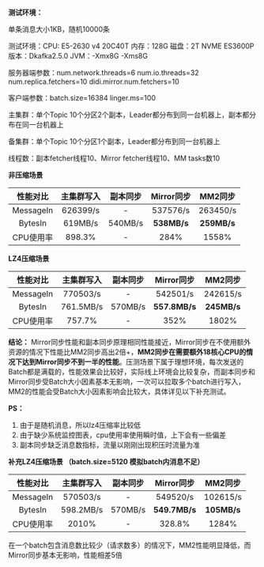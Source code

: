 **测试环境：**

单条消息大小1KB，随机10000条

测试环境：CPU: E5-2630 v4 20C40T 内存：128G 磁盘：2T NVME ES3600P 版本：Dkafka2.5.0 JVM：-Xmx8G -Xms8G 

服务器端参数：num.network.threads=6 num.io.threads=32 num.replica.fetchers=10 didi.mirror.num.fetchers=10

客户端参数：batch.size=16384 linger.ms=100

主集群：单个Topic 10个分区2个副本，Leader都分布到同一台机器上，副本都分布在同一台机器上

备集群：单个Topic 10个分区1个副本，Leader都分布到同一台机器上

线程数：副本fetcher线程10、Mirror fetcher线程10、MM tasks数10



**非压缩场景** 

| 性能对比  | 主集群写入 | 副本同步 | Mirror同步  |   MM2同步   |
| :-------: | :--------: | :------: | :---------: | :---------: |
| MessageIn |  626399/s  |    -     |  537576/s   |  263450/s   |
|  BytesIn  |  619MB/s   | 540MB/s  | **538MB/s** | **259MB/s** |
| CPU使用率 |   898.3%   |    -     |    284%     |    1558%    |

**LZ4压缩场景**

| 性能对比  | 主集群写入 | 副本同步 |  Mirror同步   |   MM2同步   |
| :-------: | :--------: | :------: | :-----------: | :---------: |
| MessageIn |  770503/s  |    -     |   542501/s    |  242615/s   |
|  BytesIn  | 761.5MB/s  | 570MB/s  | **557.8MB/s** | **245MB/s** |
| CPU使用率 |   757.7%   |    -     |     352%      |    1802%    |

**结论：** Mirror同步性能和副本同步原理相同性能接近，Mirror同步在不使用额外资源的情况下性能比MM2同步高出2倍+，**MM2同步在需要额外18核心CPU的情况下达到Mirror同步不到一半的性能**。压测场景下属于理想环境，每次发送的Batch都是满载的，性能效果会比较好，实际线上环境会比较复杂，而副本同步和Mirror同步受Batch大小因素基本无影响，一次可以拉取多个batch进行写入，MM2的性能会受Batch大小因素影响会比较大，具体详见以下补充测试。

**PS：**

1. 由于是随机消息，所以lz4压缩率比较低
2. 由于缺少系统监控图表，cpu使用率使用瞬时值，上下会有一些偏差
3. 副本同步缺乏消息数指标，流量以刚刚出现积压时流量为准



**补充LZ4压缩场景 （batch.size=5120 模拟batch内消息不足）**

| 性能对比  | 主集群写入 | 副本同步 |  Mirror同步   |   MM2同步   |
| :-------: | :--------: | :------: | :-----------: | :---------: |
| MessageIn |  570503/s  |    -     |   549520/s    |  102615/s   |
|  BytesIn  | 598.2MB/s  | 570MB/s  | **549.7MB/s** | **105MB/s** |
| CPU使用率 |   2010%    |    -     |    328.8%     |    1284%    |

在一个batch包含消息数比较少（请求数多）的情况下，MM2性能明显降低，而Mirror同步基本无影响，性能相差5倍